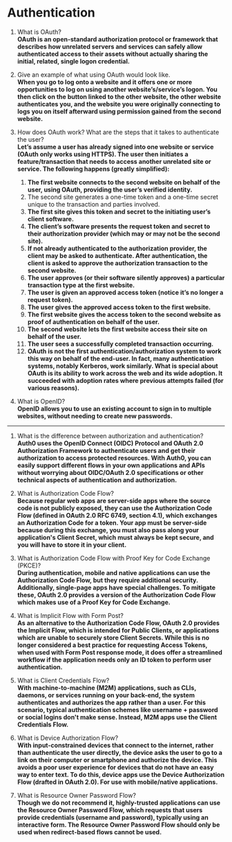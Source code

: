 # Authentication

1) What is OAuth?  
**OAuth is an open-standard authorization protocol or framework that describes how unrelated servers and services can safely allow authenticated access to their assets without actually sharing the initial, related, single logon credential.**

2) Give an example of what using OAuth would look like.   
**When you go to log onto a website and it offers one or more opportunities to log on using another website’s/service’s logon. You then click on the button linked to the other website, the other website authenticates you, and the website you were originally connecting to logs you on itself afterward using permission gained from the second website.**

3) How does OAuth work? What are the steps that it takes to authenticate the user?  
**Let’s assume a user has already signed into one website or service (OAuth only works using HTTPS). The user then initiates a feature/transaction that needs to access another unrelated site or service. The following happens (greatly simplified):**
   1) **The first website connects to the second website on behalf of the user, using OAuth, providing the user’s verified identity.**
   2) The second site generates a one-time token and a one-time secret unique to the transaction and parties involved.
   3) **The first site gives this token and secret to the initiating user’s client software.**
   4) **The client’s software presents the request token and secret to their authorization provider (which may or may not be the second site).**
   5) **If not already authenticated to the authorization provider, the client may be asked to authenticate. After authentication, the client is asked to approve the authorization transaction to the second website.**
   6) **The user approves (or their software silently approves) a particular transaction type at the first website.**
   7) **The user is given an approved access token (notice it’s no longer a request token).**
   8) **The user gives the approved access token to the first website.**
   9) **The first website gives the access token to the second website as proof of authentication on behalf of the user.**
   10) **The second website lets the first website access their site on behalf of the user.**
   12) **The user sees a successfully completed transaction occurring.**
   13) **OAuth is not the first authentication/authorization system to work this way on behalf of the end-user. In fact, many authentication systems, notably Kerberos, work similarly. What is special about OAuth is its ability to work across the web and its wide adoption. It succeeded with adoption rates where previous attempts failed (for various reasons).**

4) What is OpenID?  
**OpenID allows you to use an existing account to sign in to multiple websites, without needing to create new passwords.**

---

1) What is the difference between authorization and authentication?  
**Auth0 uses the OpenID Connect (OIDC) Protocol and OAuth 2.0 Authorization Framework to authenticate users and get their authorization to access protected resources. With Auth0, you can easily support different flows in your own applications and APIs without worrying about OIDC/OAuth 2.0 specifications or other technical aspects of authentication and authorization.**

2) What is Authorization Code Flow?  
**Because regular web apps are server-side apps where the source code is not publicly exposed, they can use the Authorization Code Flow (defined in OAuth 2.0 RFC 6749, section 4.1), which exchanges an Authorization Code for a token. Your app must be server-side because during this exchange, you must also pass along your application's Client Secret, which must always be kept secure, and you will have to store it in your client.**

3) What is Authorization Code Flow with Proof Key for Code Exchange (PKCE)?  
**During authentication, mobile and native applications can use the Authorization Code Flow, but they require additional security. Additionally, single-page apps have special challenges. To mitigate these, OAuth 2.0 provides a version of the Authorization Code Flow which makes use of a Proof Key for Code Exchange.**

4) What is Implicit Flow with Form Post?  
**As an alternative to the Authorization Code Flow, OAuth 2.0 provides the Implicit Flow, which is intended for Public Clients, or applications which are unable to securely store Client Secrets. While this is no longer considered a best practice for requesting Access Tokens, when used with Form Post response mode, it does offer a streamlined workflow if the application needs only an ID token to perform user authentication.**

5) What is Client Credentials Flow?  
**With machine-to-machine (M2M) applications, such as CLIs, daemons, or services running on your back-end, the system authenticates and authorizes the app rather than a user. For this scenario, typical authentication schemes like username + password or social logins don't make sense. Instead, M2M apps use the Client Credentials Flow.**

6) What is Device Authorization Flow?  
**With input-constrained devices that connect to the internet, rather than authenticate the user directly, the device asks the user to go to a link on their computer or smartphone and authorize the device. This avoids a poor user experience for devices that do not have an easy way to enter text. To do this, device apps use the Device Authorization Flow (drafted in OAuth 2.0). For use with mobile/native applications.**

7) What is Resource Owner Password Flow?  
**Though we do not recommend it, highly-trusted applications can use the Resource Owner Password Flow, which requests that users provide credentials (username and password), typically using an interactive form. The Resource Owner Password Flow should only be used when redirect-based flows cannot be used.**
